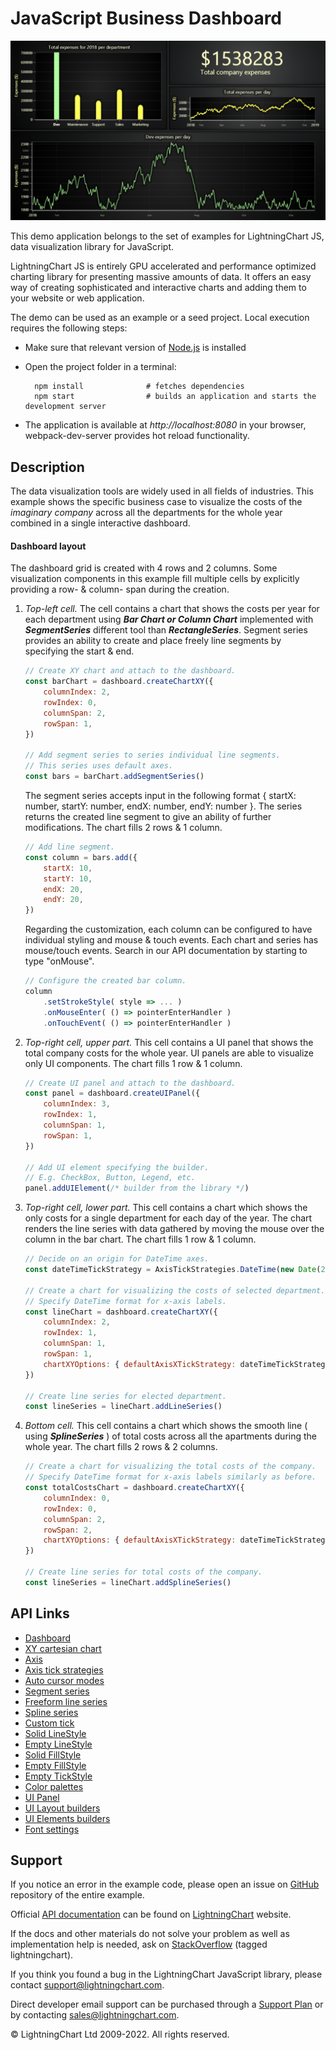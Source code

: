 # JavaScript Business Dashboard

![JavaScript Business Dashboard](dashboardBusiness-darkGold.png)

This demo application belongs to the set of examples for LightningChart JS, data visualization library for JavaScript.

LightningChart JS is entirely GPU accelerated and performance optimized charting library for presenting massive amounts of data. It offers an easy way of creating sophisticated and interactive charts and adding them to your website or web application.

The demo can be used as an example or a seed project. Local execution requires the following steps:

-   Make sure that relevant version of [Node.js](https://nodejs.org/en/download/) is installed
-   Open the project folder in a terminal:

          npm install              # fetches dependencies
          npm start                # builds an application and starts the development server

-   The application is available at _http://localhost:8080_ in your browser, webpack-dev-server provides hot reload functionality.


## Description

The data visualization tools are widely used in all fields of industries. This example shows the specific business case to visualize the costs of the _imaginary company_ across all the departments for the whole year combined in a single interactive dashboard.

#### Dashboard layout

The dashboard grid is created with 4 rows and 2 columns. Some visualization components in this example fill multiple cells by explicitly providing a row- & column- span during the creation.

1. _Top-left cell._ The cell contains a chart that shows the costs per year for each department using **_Bar Chart or Column Chart_** implemented with **_SegmentSeries_** different tool than **_RectangleSeries_**. Segment series provides an ability to create and place freely line segments by specifying the start & end.

    ```javascript
    // Create XY chart and attach to the dashboard.
    const barChart = dashboard.createChartXY({
        columnIndex: 2,
        rowIndex: 0,
        columnSpan: 2,
        rowSpan: 1,
    })

    // Add segment series to series individual line segments.
    // This series uses default axes.
    const bars = barChart.addSegmentSeries()
    ```

    The segment series accepts input in the following format { startX: number, startY: number, endX: number, endY: number }. The series returns the created line segment to give an ability of further modifications. The chart fills 2 rows & 1 column.

    ```javascript
    // Add line segment.
    const column = bars.add({
        startX: 10,
        startY: 10,
        endX: 20,
        endY: 20,
    })
    ```

    Regarding the customization, each column can be configured to have individual styling and mouse & touch events. Each chart and series has mouse/touch events. Search in our API documentation by starting to type "onMouse".

    ```javascript
    // Configure the created bar column.
    column
        .setStrokeStyle( style => ... )
        .onMouseEnter( () => pointerEnterHandler )
        .onTouchEvent( () => pointerEnterHandler )
    ```

2. _Top-right cell, upper part._ This cell contains a UI panel that shows the total company costs for the whole year. UI panels are able to visualize only UI components. The chart fills 1 row & 1 column.

    ```javascript
    // Create UI panel and attach to the dashboard.
    const panel = dashboard.createUIPanel({
        columnIndex: 3,
        rowIndex: 1,
        columnSpan: 1,
        rowSpan: 1,
    })

    // Add UI element specifying the builder.
    // E.g. CheckBox, Button, Legend, etc.
    panel.addUIElement(/* builder from the library */)
    ```

3. _Top-right cell, lower part._ This cell contains a chart which shows the only costs for a single department for each day of the year. The chart renders the line series with data gathered by moving the mouse over the column in the bar chart. The chart fills 1 row & 1 column.

    ```javascript
    // Decide on an origin for DateTime axes.
    const dateTimeTickStrategy = AxisTickStrategies.DateTime(new Date(2018, 0, 1))

    // Create a chart for visualizing the costs of selected department.
    // Specify DateTime format for x-axis labels.
    const lineChart = dashboard.createChartXY({
        columnIndex: 2,
        rowIndex: 1,
        columnSpan: 1,
        rowSpan: 1,
        chartXYOptions: { defaultAxisXTickStrategy: dateTimeTickStrategy },
    })

    // Create line series for elected department.
    const lineSeries = lineChart.addLineSeries()
    ```

4. _Bottom cell._ This cell contains a chart which shows the smooth line ( using **_SplineSeries_** ) of total costs across all the apartments during the whole year. The chart fills 2 rows & 2 columns.

    ```javascript
    // Create a chart for visualizing the total costs of the company.
    // Specify DateTime format for x-axis labels similarly as before.
    const totalCostsChart = dashboard.createChartXY({
        columnIndex: 0,
        rowIndex: 0,
        columnSpan: 2,
        rowSpan: 2,
        chartXYOptions: { defaultAxisXTickStrategy: dateTimeTickStrategy },
    })

    // Create line series for total costs of the company.
    const lineSeries = lineChart.addSplineSeries()
    ```


## API Links

* [Dashboard]
* [XY cartesian chart]
* [Axis]
* [Axis tick strategies]
* [Auto cursor modes]
* [Segment series]
* [Freeform line series]
* [Spline series]
* [Custom tick]
* [Solid LineStyle]
* [Empty LineStyle]
* [Solid FillStyle]
* [Empty FillStyle]
* [Empty TickStyle]
* [Color palettes]
* [UI Panel]
* [UI Layout builders]
* [UI Elements builders]
* [Font settings]


## Support

If you notice an error in the example code, please open an issue on [GitHub][0] repository of the entire example.

Official [API documentation][1] can be found on [LightningChart][2] website.

If the docs and other materials do not solve your problem as well as implementation help is needed, ask on [StackOverflow][3] (tagged lightningchart).

If you think you found a bug in the LightningChart JavaScript library, please contact support@lightningchart.com.

Direct developer email support can be purchased through a [Support Plan][4] or by contacting sales@lightningchart.com.

[0]: https://github.com/Arction/
[1]: https://lightningchart.com/lightningchart-js-api-documentation/
[2]: https://lightningchart.com
[3]: https://stackoverflow.com/questions/tagged/lightningchart
[4]: https://lightningchart.com/support-services/

© LightningChart Ltd 2009-2022. All rights reserved.


[Dashboard]: https://lightningchart.com/lightningchart-js-api-documentation/v4.1.0/classes/Dashboard.html
[XY cartesian chart]: https://lightningchart.com/lightningchart-js-api-documentation/v4.1.0/classes/ChartXY.html
[Axis]: https://lightningchart.com/lightningchart-js-api-documentation/v4.1.0/classes/Axis.html
[Axis tick strategies]: https://lightningchart.com/lightningchart-js-api-documentation/v4.1.0/variables/AxisTickStrategies.html
[Auto cursor modes]: https://lightningchart.com/lightningchart-js-api-documentation/v4.1.0/enums/AutoCursorModes.html
[Segment series]: https://lightningchart.com/lightningchart-js-api-documentation/v4.1.0/classes/SegmentSeries.html
[Freeform line series]: https://lightningchart.com/lightningchart-js-api-documentation/v4.1.0/classes/LineSeries.html
[Spline series]: https://lightningchart.com/lightningchart-js-api-documentation/v4.1.0/classes/SplineSeries.html
[Custom tick]: https://lightningchart.com/lightningchart-js-api-documentation/v4.1.0/classes/CustomTick.html
[Solid LineStyle]: https://lightningchart.com/lightningchart-js-api-documentation/v4.1.0/classes/SolidLine.html
[Empty LineStyle]: https://lightningchart.com/lightningchart-js-api-documentation/v4.1.0/variables/emptyLine.html
[Solid FillStyle]: https://lightningchart.com/lightningchart-js-api-documentation/v4.1.0/classes/SolidFill.html
[Empty FillStyle]: https://lightningchart.com/lightningchart-js-api-documentation/v4.1.0/variables/emptyFill-1.html
[Empty TickStyle]: https://lightningchart.com/lightningchart-js-api-documentation/v4.1.0/variables/emptyTick.html
[Color palettes]: https://lightningchart.com/lightningchart-js-api-documentation/v4.1.0/variables/ColorPalettes.html
[UI Panel]: https://lightningchart.com/lightningchart-js-api-documentation/v4.1.0/classes/UIPanel.html
[UI Layout builders]: https://lightningchart.com/lightningchart-js-api-documentation/v4.1.0/variables/UILayoutBuilders.html
[UI Elements builders]: https://lightningchart.com/lightningchart-js-api-documentation/v4.1.0/variables/UIElementBuilders.html
[Font settings]: https://lightningchart.com/lightningchart-js-api-documentation/v4.1.0/classes/FontSettings.html

